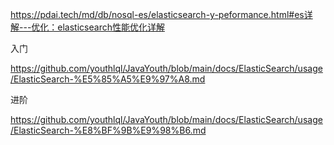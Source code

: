 https://pdai.tech/md/db/nosql-es/elasticsearch-y-peformance.html#es详解---优化：elasticsearch性能优化详解







入门

https://github.com/youthlql/JavaYouth/blob/main/docs/ElasticSearch/usage/ElasticSearch-%E5%85%A5%E9%97%A8.md

进阶

https://github.com/youthlql/JavaYouth/blob/main/docs/ElasticSearch/usage/ElasticSearch-%E8%BF%9B%E9%98%B6.md